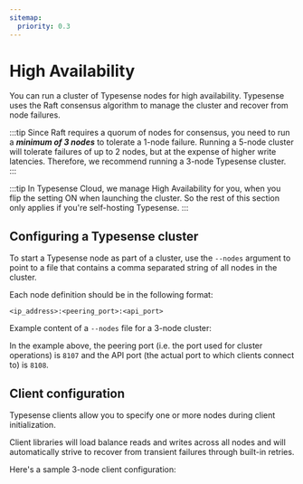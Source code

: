 ```yaml
---
sitemap:
  priority: 0.3
---
```


# High Availability

You can run a cluster of Typesense nodes for high availability. Typesense uses the Raft consensus algorithm to manage the cluster and recover from node failures.

:::tip
Since Raft requires a quorum of nodes for consensus, you need to run a ***minimum of 3 nodes*** to tolerate a 1-node failure. Running a 5-node cluster will tolerate failures of up to 2 nodes, but at the expense of higher write latencies. Therefore, we recommend running a 3-node Typesense cluster.
:::

:::tip
In Typesense Cloud, we manage High Availability for you, when you flip the setting ON when launching the cluster. So the rest of this section only applies if you're self-hosting Typesense.
:::

## Configuring a Typesense cluster

To start a Typesense node as part of a cluster, use the `--nodes` argument to point to a file that contains a comma separated string of all nodes in the cluster.

Each node definition should be in the following format:

`<ip_address>:<peering_port>:<api_port>`

Example content of a `--nodes` file for a 3-node cluster:

<Tabs :tabs="['Config']">
  <template v-slot:Config>

```
192.168.12.1:8107:8108,192.168.12.2:8107:8108,192.168.12.3:8107:8108
```

  </template>
</Tabs>

In the example above, the peering port (i.e. the port used for cluster operations) is `8107` and the API port (the actual port to which clients connect to) is `8108`.

## Client configuration

Typesense clients allow you to specify one or more nodes during client initialization.

Client libraries will load balance reads and writes across all nodes and will automatically strive to recover from transient failures through built-in retries.

Here's a sample 3-node client configuration:

<Tabs :tabs="['Ruby','Python','JavaScript']">
  <template v-slot:Ruby>

```rb
require 'typesense'

client = Typesense::Client.new(
  nodes: [
    {
      host:     '192.168.0.50',
      port:     443,
      protocol: 'https'
    },
    {
      host:     '192.168.0.51',
      port:     443,
      protocol: 'https'
    },
    {
      host:     '192.168.0.52',
      port:     443,
      protocol: 'https'
    }
  ],
  api_key:  '<API_KEY>',
  connection_timeout_seconds: 2
)
```

  </template>
  <template v-slot:Python>

```py
import typesense

client = typesense.Client({
  'nodes': [
    {
      host:     '192.168.0.50',
      port:     443,
      protocol: 'https'
    },
    {
      host:     '192.168.0.51',
      port:     443,
      protocol: 'https'
    },
    {
      host:     '192.168.0.52',
      port:     443,
      protocol: 'https'
    }
  ],
  'api_key': '<API_KEY>',
  'connection_timeout_seconds': 2
})
```

  </template>
  <template v-slot:JavaScript>

```js
let client = new Typesense.Client({
  'nodes': [
    {
      host:     '192.168.0.50',
      port:     443,
      protocol: 'https'
    },
    {
      host:     '192.168.0.51',
      port:     443,
      protocol: 'https'
    },
    {
      host:     '192.168.0.52',
      port:     443,
      protocol: 'https'
    }
  ],
  'apiKey': '<API_KEY>',
  'connectionTimeoutSeconds': 2
})
```

  </template>
</Tabs>
